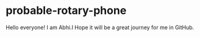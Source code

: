 # probable-rotary-phone

Hello everyone!
I am Abhi.I Hope it will be a great journey for me in GitHub.
